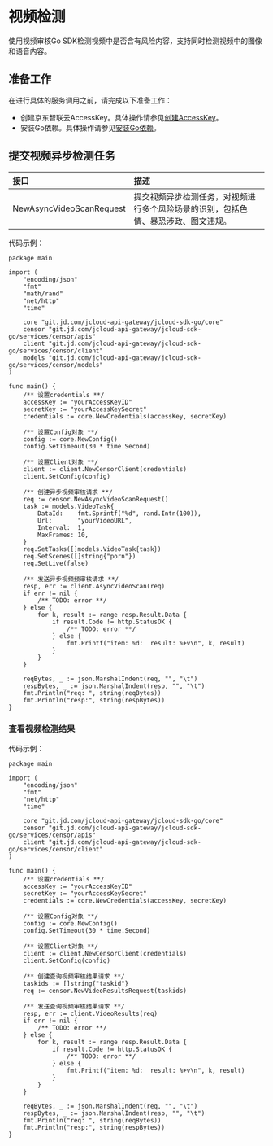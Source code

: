 # 		视频检测

使用视频审核Go SDK检测视频中是否含有风险内容，支持同时检测视频中的图像和语音内容。

## 准备工作

在进行具体的服务调用之前，请完成以下准备工作：

- 创建京东智联云AccessKey。具体操作请参见[创建AccessKey](https://uc.jdcloud.com/account/accesskey)。
- 安装Go依赖。具体操作请参见[安装Go依赖](Install-And-Initialization.md)。

## 提交视频异步检测任务

| 接口                     | 描述                                                         |
| :----------------------- | :----------------------------------------------------------- |
| NewAsyncVideoScanRequest | 提交视频异步检测任务，对视频进行多个风险场景的识别，包括色情、暴恐涉政、图文违规。 |

代码示例：

```
package main

import (
	"encoding/json"
	"fmt"
	"math/rand"
	"net/http"
	"time"

	core "git.jd.com/jcloud-api-gateway/jcloud-sdk-go/core"
	censor "git.jd.com/jcloud-api-gateway/jcloud-sdk-go/services/censor/apis"
	client "git.jd.com/jcloud-api-gateway/jcloud-sdk-go/services/censor/client"
	models "git.jd.com/jcloud-api-gateway/jcloud-sdk-go/services/censor/models"
)

func main() {
	/** 设置credentials **/
	accessKey := "yourAccessKeyID"
	secretKey := "yourAccessKeySecret"
	credentials := core.NewCredentials(accessKey, secretKey)

	/** 设置Config对象 **/
	config := core.NewConfig()
	config.SetTimeout(30 * time.Second)

	/** 设置Client对象 **/
	client := client.NewCensorClient(credentials)
	client.SetConfig(config)

	/** 创建异步视频审核请求 **/
	req := censor.NewAsyncVideoScanRequest()
	task := models.VideoTask{
		DataId:    fmt.Sprintf("%d", rand.Intn(100)),
		Url:       "yourVideoURL",
		Interval:  1,
		MaxFrames: 10,
	}
	req.SetTasks([]models.VideoTask{task})
	req.SetScenes([]string{"porn"})
	req.SetLive(false)

	/** 发送异步视频频审核请求 **/
	resp, err := client.AsyncVideoScan(req)
	if err != nil {
		/** TODO: error **/
	} else {
		for k, result := range resp.Result.Data {
			if result.Code != http.StatusOK {
				/** TODO: error **/
			} else {
				fmt.Printf("item: %d:  result: %+v\n", k, result)
			}
		}
	}

	reqBytes, _ := json.MarshalIndent(req, "", "\t")
	respBytes, _ := json.MarshalIndent(resp, "", "\t")
	fmt.Println("req: ", string(reqBytes))
	fmt.Println("resp:", string(respBytes))
}

```



### 查看视频检测结果

代码示例：

```
package main

import (
	"encoding/json"
	"fmt"
	"net/http"
	"time"

	core "git.jd.com/jcloud-api-gateway/jcloud-sdk-go/core"
	censor "git.jd.com/jcloud-api-gateway/jcloud-sdk-go/services/censor/apis"
	client "git.jd.com/jcloud-api-gateway/jcloud-sdk-go/services/censor/client"
)

func main() {
	/** 设置credentials **/
	accessKey := "yourAccessKeyID"
	secretKey := "yourAccessKeySecret"
	credentials := core.NewCredentials(accessKey, secretKey)

	/** 设置Config对象 **/
	config := core.NewConfig()
	config.SetTimeout(30 * time.Second)

	/** 设置Client对象 **/
	client := client.NewCensorClient(credentials)
	client.SetConfig(config)

	/** 创建查询视频审核结果请求 **/
	taskids := []string{"taskid"}
	req := censor.NewVideoResultsRequest(taskids)

	/** 发送查询视频审核结果请求 **/
	resp, err := client.VideoResults(req)
	if err != nil {
		/** TODO: error **/
	} else {
		for k, result := range resp.Result.Data {
			if result.Code != http.StatusOK {
				/** TODO: error **/
			} else {
				fmt.Printf("item: %d:  result: %+v\n", k, result)
			}
		}
	}

	reqBytes, _ := json.MarshalIndent(req, "", "\t")
	respBytes, _ := json.MarshalIndent(resp, "", "\t")
	fmt.Println("req: ", string(reqBytes))
	fmt.Println("resp:", string(respBytes))
}

```
